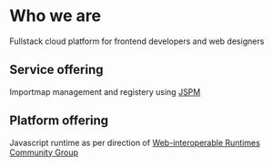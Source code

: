 # Who we are
Fullstack cloud platform for frontend developers and web designers

## Service offering
Importmap management and registery using [JSPM](https://jspm.org)

## Platform offering
Javascript runtime as per direction of [Web-interoperable Runtimes Community Group](https://wintercg.org/)
